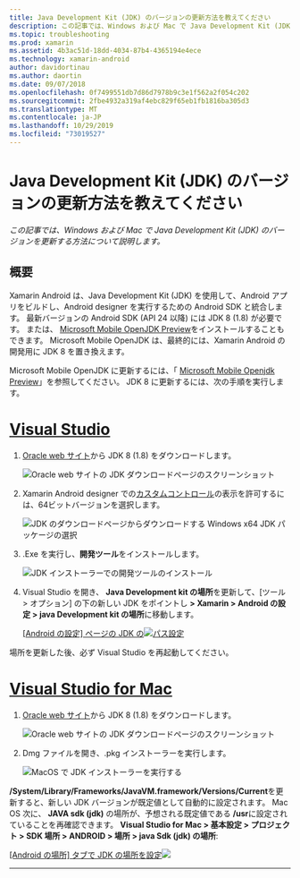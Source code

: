 ```yaml
---
title: Java Development Kit (JDK) のバージョンの更新方法を教えてください
description: この記事では、Windows および Mac で Java Development Kit (JDK) のバージョンを更新する方法について説明します。
ms.topic: troubleshooting
ms.prod: xamarin
ms.assetid: 4b3ac51d-18dd-4034-87b4-4365194e4ece
ms.technology: xamarin-android
author: davidortinau
ms.author: daortin
ms.date: 09/07/2018
ms.openlocfilehash: 0f7499551db7d86d7978b9c3e1f562a2f054c202
ms.sourcegitcommit: 2fbe4932a319af4ebc829f65eb1fb1816ba305d3
ms.translationtype: MT
ms.contentlocale: ja-JP
ms.lasthandoff: 10/29/2019
ms.locfileid: "73019527"
---
```

# <a name="how-do-i-update-the-java-development-kit-jdk-version"></a>Java Development Kit (JDK) のバージョンの更新方法を教えてください

_この記事では、Windows および Mac で Java Development Kit (JDK) のバージョンを更新する方法について説明します。_

## <a name="overview"></a>概要

Xamarin Android は、Java Development Kit (JDK) を使用して、Android アプリをビルドし、Android designer を実行するための Android SDK と統合します。 最新バージョンの Android SDK (API 24 以降) には JDK 8 (1.8) が必要です。 または、 [Microsoft Mobile OpenJDK Preview](~/android/get-started/installation/openjdk.md)をインストールすることもできます。 Microsoft Mobile OpenJDK は、最終的には、Xamarin Android の開発用に JDK 8 を置き換えます。

Microsoft Mobile OpenJDK に更新するには、「 [Microsoft Mobile Openjdk Preview](~/android/get-started/installation/openjdk.md)」を参照してください。 JDK 8 に更新するには、次の手順を実行します。

# <a name="visual-studiotabwindows"></a>[Visual Studio](#tab/windows)

1. [Oracle web サイト](https://www.oracle.com/technetwork/java/javase/downloads/index.html)から JDK 8 (1.8) をダウンロードします。

    ![Oracle web サイトの JDK ダウンロードページのスクリーンショット](update-jdk-images/image1.png)

2. Xamarin Android designer での[カスタムコントロール](https://github.com/xamarin/release-notes-archive/blob/master/release-notes/vs/xamarin.vs_4/xamarin.vs_4.2/index.md#androiddesignercustomcontrols)の表示を許可するには、64ビットバージョンを選択します。

    ![JDK のダウンロードページからダウンロードする Windows x64 JDK パッケージの選択](update-jdk-images/image2.png)

3. .Exe を実行し、**開発ツール**をインストールします。

    ![JDK インストーラーでの開発ツールのインストール](update-jdk-images/image3.png)

4. Visual Studio を開き、 **Java Development kit の場所**を更新して、[ツール > オプション] の下の新しい JDK をポイントし **> Xamarin > Android の設定 > java Development kit の場所**に移動します。

    [[Android の設定] ページの JDK の![パス設定](update-jdk-images/image4-sml.png)](update-jdk-images/image4.png#lightbox)

場所を更新した後、必ず Visual Studio を再起動してください。

# <a name="visual-studio-for-mactabmacos"></a>[Visual Studio for Mac](#tab/macos)

1. [Oracle web サイト](https://www.oracle.com/technetwork/java/javase/downloads/index.html)から JDK 8 (1.8) をダウンロードします。

    ![Oracle web サイトの JDK ダウンロードページのスクリーンショット](update-jdk-images/image1.png)

2. Dmg ファイルを開き、.pkg インストーラーを実行します。

    ![MacOS で JDK インストーラーを実行する](update-jdk-images/image5.png)

**/System/Library/Frameworks/JavaVM.framework/Versions/Current**を更新すると、新しい JDK バージョンが既定値として自動的に設定されます。 Mac OS 次に、 **JAVA sdk (jdk)** の場所が、予想される既定値である **/usr**に設定されていることを再確認できます。 **Visual Studio for Mac > 基本設定 > プロジェクト > SDK 場所 > ANDROID > 場所 > java Sdk (jdk) の場所**:

[[Android の場所] タブで JDK の場所を設定![](update-jdk-images/image6-sml.png)](update-jdk-images/image6.png#lightbox)

-----
